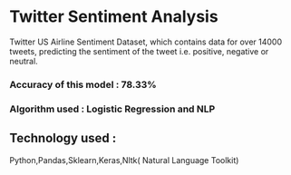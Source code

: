 # Twitter Sentiment Analysis
Twitter US Airline Sentiment Dataset, which contains data for over 14000 tweets, predicting the sentiment of the tweet i.e. positive, negative or neutral.

### Accuracy of this model : 78.33%
### Algorithm used : Logistic Regression and NLP
## Technology used : 
Python,Pandas,Sklearn,Keras,Nltk(
Natural Language Toolkit)

